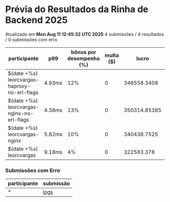 # Prévia do Resultados da Rinha de Backend 2025
Atualizado em **Mon Aug 11 12:45:32 UTC 2025**
4 submissões / 4 resultados / 0 submissões com erro


| participante | p99 | bônus por desempenho (%) | multa ($) | lucro | submissão |
| -- | -- | -- | -- | -- | -- |
|	$(date +%s)	leorcvargas-haproxy-no-erl-flags	|	4.93ms	|	12%	|	0	|	346558.3408	|	[leorcvargas-haproxy-no-erl-flags](https://github.com/zanfranceschi/rinha-de-backend-2025/tree/main/participantes/leorcvargas-haproxy-no-erl-flags)
|	$(date +%s)	leorcvargas-nginx-no-erl-flags	|	4.38ms	|	13%	|	0	|	350314.85385	|	[leorcvargas-nginx-no-erl-flags](https://github.com/zanfranceschi/rinha-de-backend-2025/tree/main/participantes/leorcvargas-nginx-no-erl-flags)
|	$(date +%s)	leorcvargas-nginx	|	5.82ms	|	10%	|	0	|	340438.7525	|	[leorcvargas-nginx](https://github.com/zanfranceschi/rinha-de-backend-2025/tree/main/participantes/leorcvargas-nginx)
|	$(date +%s)	leorcvargas	|	9.18ms	|	4%	|	0	|	322583.378	|	[leorcvargas](https://github.com/zanfranceschi/rinha-de-backend-2025/tree/main/participantes/leorcvargas)
### Submissões com Erro


| participante | submissão |
| -- | -- |
| * | [logs](https://github.com/zanfranceschi/rinha-de-backend-2025/tree/main/participantes/*) |
